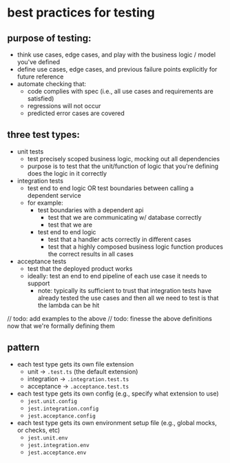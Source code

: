 # best practices for testing

## purpose of testing:
- think use cases, edge cases, and play with the business logic / model you've defined
- define use cases, edge cases, and previous failure points explicitly for future reference
- automate checking that:
  - code complies with spec (i.e., all use cases and requirements are satisfied)
  - regressions will not occur
  - predicted error cases are covered

## three test types:
- unit tests
  - test precisely scoped business logic, mocking out all dependencies
  - purpose is to test that the unit/function of logic that you're defining does the logic in it correctly
- integration tests
  - test end to end logic OR test boundaries between calling a dependent service
  - for example:
    - test boundaries with a dependent api
      - test that we are communicating w/ database correctly
      - test that we are
    - test end to end logic
      - test that a handler acts correctly in different cases
      - test that a highly composed business logic function produces the correct results in all cases
- acceptance tests
  - test that the deployed product works
  - ideally: test an end to end pipeline of each use case it needs to support
    - note: typically its sufficient to trust that integration tests have already tested the use cases and then all we need to test is that the lambda can be hit

// todo: add examples to the above
// todo: finesse the above definitions now that we're formally defining them

## pattern

- each test type gets its own file extension
  - unit -> `.test.ts` (the default extension)
  - integration -> `.integration.test.ts`
  - acceptance -> `.acceptance.test.ts`
- each test type gets its own config (e.g., specify what extension to use)
  - `jest.unit.config`
  - `jest.integration.config`
  - `jest.acceptance.config`
- each test type gets its own environment setup file (e.g., global mocks, or checks, etc)
  - `jest.unit.env`
  - `jest.integration.env`
  - `jest.acceptance.env`

